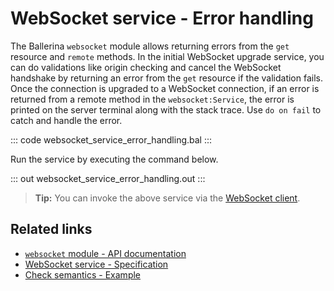 # WebSocket service - Error handling

The Ballerina `websocket` module allows returning errors from the `get` resource and `remote` methods. In the initial WebSocket upgrade service, you can do validations like origin checking and cancel the WebSocket handshake by returning an error from the `get` resource if the validation fails. Once the connection is upgraded to a WebSocket connection, if an error is returned from a remote method in the `websocket:Service`, the error is printed on the server terminal along with the stack trace. Use `do on fail` to catch and handle the error.
 
::: code websocket_service_error_handling.bal :::

Run the service by executing the command below.

::: out websocket_service_error_handling.out :::

>**Tip:** You can invoke the above service via the [WebSocket client](/learn/by-example/websocket-client/).

## Related links
- [`websocket` module - API documentation](https://lib.ballerina.io/ballerina/websocket/latest)
- [WebSocket service - Specification](/spec/websocket/#3-service-types)
- [Check semantics - Example](/learn/by-example/check-semantics/)
